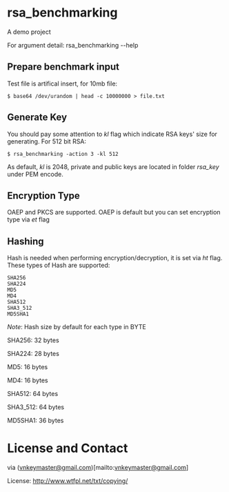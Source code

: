 # rsa_benchmarking
A demo project

For argument detail: rsa_benchmarking --help

## Prepare benchmark input

Test file is artifical insert, for 10mb file:
```
$ base64 /dev/urandom | head -c 10000000 > file.txt
```

## Generate Key

You should pay some attention to _kl_ flag which indicate RSA keys' size for generating.
For 512 bit RSA:
```
$ rsa_benchmarking -action 3 -kl 512
```

As default, _kl_ is 2048, private and public keys are located in folder _rsa_key_ under PEM encode.

## Encryption Type

OAEP and PKCS are supported. OAEP is default but you can set encryption type via _et_ flag

## Hashing

Hash is needed when performing encryption/decryption, it is set via _ht_ flag. These types of Hash are supported:
```
SHA256
SHA224
MD5
MD4
SHA512
SHA3_512
MD5SHA1
```

*Note*: Hash size by default for each type in BYTE

SHA256: 32 bytes

SHA224: 28 bytes

MD5: 16 bytes

MD4: 16 bytes

SHA512: 64 bytes

SHA3_512: 64 bytes

MD5SHA1: 36 bytes

# License and Contact

via (vnkeymaster@gmail.com)[mailto:vnkeymaster@gmail.com]

License: http://www.wtfpl.net/txt/copying/
